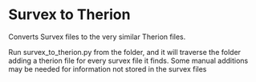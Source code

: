 # Survex to Therion

Converts Survex files to the very similar Therion files.

Run survex_to_therion.py from the folder, and it will traverse the folder adding a therion file for every survex file it finds.
Some manual additions may be needed for information not stored in the survex files
